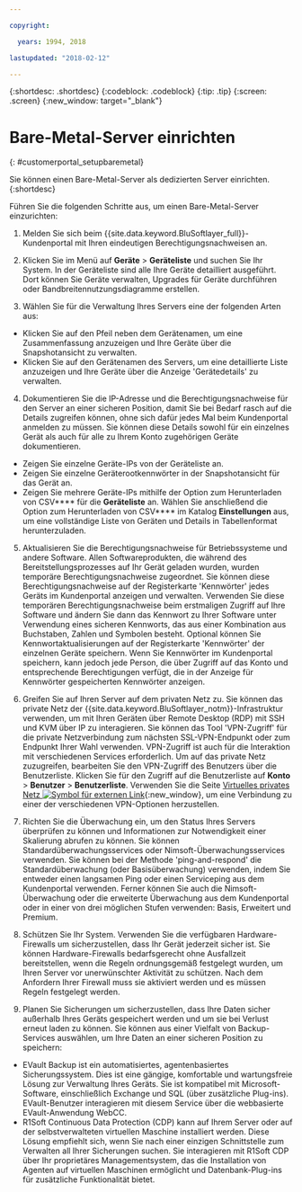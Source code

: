 ```yaml
---

copyright:

  years: 1994, 2018

lastupdated: "2018-02-12"

---
```


{:shortdesc: .shortdesc}
{:codeblock: .codeblock}
{:tip: .tip}
{:screen: .screen}
{:new_window: target="_blank"}


# Bare-Metal-Server einrichten
{: #customerportal_setupbaremetal}

Sie können einen Bare-Metal-Server als dedizierten Server einrichten.
{:shortdesc}

Führen Sie die folgenden Schritte aus, um einen Bare-Metal-Server einzurichten:

1. Melden Sie sich beim {{site.data.keyword.BluSoftlayer_full}}-Kundenportal mit Ihren eindeutigen Berechtigungsnachweisen an.

2. Klicken Sie im Menü auf **Geräte** > **Geräteliste** und suchen Sie Ihr System. In der Geräteliste sind alle Ihre Geräte detailliert ausgeführt. Dort können Sie Geräte verwalten, Upgrades für Geräte durchführen oder Bandbreitennutzungsdiagramme erstellen.

3. Wählen Sie für die Verwaltung Ihres Servers eine der folgenden Arten aus:
  * Klicken Sie auf den Pfeil neben dem Gerätenamen, um eine Zusammenfassung anzuzeigen und Ihre Geräte über die Snapshotansicht zu verwalten.
  * Klicken Sie auf den Gerätenamen des Servers, um eine detaillierte Liste anzuzeigen und Ihre Geräte über die Anzeige 'Gerätedetails' zu verwalten.

4. Dokumentieren Sie die IP-Adresse und die Berechtigungsnachweise für den Server an einer sicheren Position, damit Sie bei Bedarf rasch auf die Details zugreifen können, ohne sich dafür jedes Mal beim Kundenportal anmelden zu müssen. Sie können diese Details sowohl für ein einzelnes Gerät als auch für alle zu Ihrem Konto zugehörigen Geräte dokumentieren.
  * Zeigen Sie einzelne Geräte-IPs von der Geräteliste an.
  * Zeigen Sie einzelne Geräterootkennwörter in der Snapshotansicht für das Gerät an.
  * Zeigen Sie mehrere Geräte-IPs mithilfe der Option zum Herunterladen von CSV**** für die **Geräteliste** an. Wählen Sie anschließend die Option zum Herunterladen von CSV**** im Katalog **Einstellungen** aus, um eine vollständige Liste von Geräten und Details in Tabellenformat herunterzuladen.

5. Aktualisieren Sie die Berechtigungsnachweise für Betriebssysteme und andere Software. Allen Softwareprodukten, die während des Bereitstellungsprozesses auf Ihr Gerät geladen wurden, wurden temporäre Berechtigungsnachweise zugeordnet. Sie können diese Berechtigungsnachweise auf der Registerkarte 'Kennwörter' jedes Geräts im Kundenportal anzeigen und verwalten. Verwenden Sie diese temporären Berechtigungsnachweise beim erstmaligen Zugriff auf Ihre Software und ändern Sie dann das Kennwort zu Ihrer Software unter Verwendung eines sicheren Kennworts, das aus einer Kombination aus Buchstaben, Zahlen und Symbolen besteht. Optional können Sie Kennwortaktualisierungen auf der Registerkarte 'Kennwörter' der einzelnen Geräte speichern. Wenn Sie Kennwörter im Kundenportal speichern, kann jedoch jede Person, die über Zugriff auf das Konto und entsprechende Berechtigungen verfügt, die in der Anzeige für Kennwörter gespeicherten Kennwörter anzeigen.

6. Greifen Sie auf Ihren Server auf dem privaten Netz zu. Sie können das private Netz der {{site.data.keyword.BluSoftlayer_notm}}-Infrastruktur verwenden, um mit Ihren Geräten über Remote Desktop (RDP) mit SSH und KVM über IP zu interagieren. Sie können das Tool 'VPN-Zugriff' für die private Netzverbindung zum nächsten SSL-VPN-Endpunkt oder zum Endpunkt Ihrer Wahl verwenden. VPN-Zugriff ist auch für die Interaktion mit verschiedenen Services erforderlich. Um auf das private Netz zuzugreifen, bearbeiten Sie den VPN-Zugriff des Benutzers über die Benutzerliste. Klicken Sie für den Zugriff auf die Benutzerliste auf **Konto** > **Benutzer** > **Benutzerliste**. Verwenden Sie die Seite [Virtuelles privates Netz ![Symbol für externen Link](../icons/launch-glyph.svg)](https://www.softlayer.com/VPN-Access){:new_window}, um eine Verbindung zu einer der verschiedenen VPN-Optionen herzustellen.

7. Richten Sie die Überwachung ein, um den Status Ihres Servers überprüfen zu können und Informationen zur Notwendigkeit einer Skalierung abrufen zu können. Sie können Standardüberwachungsservices oder Nimsoft-Überwachungsservices verwenden. Sie können bei der Methode 'ping-and-respond' die Standardüberwachung (oder Basisüberwachung) verwenden, indem Sie entweder einen langsamen Ping oder einen Serviceping aus dem Kundenportal verwenden. Ferner können Sie auch die Nimsoft-Überwachung oder die erweiterte Überwachung aus dem Kundenportal oder in einer von drei möglichen Stufen verwenden: Basis, Erweitert und Premium.

8. Schützen Sie Ihr System. Verwenden Sie die verfügbaren Hardware-Firewalls um sicherzustellen, dass Ihr Gerät jederzeit sicher ist. Sie können Hardware-Firewalls bedarfsgerecht ohne Ausfallzeit bereitstellen, wenn die Regeln ordnungsgemäß festgelegt wurden, um Ihren Server vor unerwünschter Aktivität zu schützen. Nach dem Anfordern Ihrer Firewall muss sie aktiviert werden und es müssen Regeln festgelegt werden.

9. Planen Sie Sicherungen um sicherzustellen, dass Ihre Daten sicher außerhalb Ihres Geräts gespeichert werden und um sie bei Verlust erneut laden zu können. Sie können aus einer Vielfalt von Backup-Services auswählen, um Ihre Daten an einer sicheren Position zu speichern:
  * EVault Backup ist ein automatisiertes, agentenbasiertes Sicherungssystem. Dies ist eine gängige, komfortable und wartungsfreie Lösung zur Verwaltung Ihres Geräts. Sie ist kompatibel mit Microsoft-Software, einschließlich Exchange und SQL (über zusätzliche Plug-ins). EVault-Benutzer interagieren mit diesem Service über die webbasierte EVault-Anwendung WebCC.
  * R1Soft Continuous Data Protection (CDP) kann auf Ihrem Server oder auf der selbstverwalteten virtuellen Maschine installiert werden. Diese Lösung empfiehlt sich, wenn Sie nach einer einzigen Schnittstelle zum Verwalten all Ihrer Sicherungen suchen. Sie interagieren mit R1Soft CDP über Ihr proprietäres Managementsystem, das die Installation von Agenten auf virtuellen Maschinen ermöglicht und Datenbank-Plug-ins für zusätzliche Funktionalität bietet.
